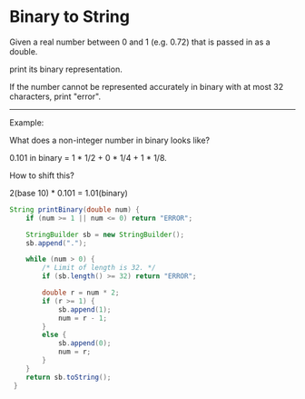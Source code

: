 # Binary to String

Given a real number between 0 and 1 (e.g. 0.72) that is passed in as a double.

print its binary representation.

If the number cannot be represented accurately in binary with at most 32 characters, print "error".

---

Example:

 What does a non-integer number in binary looks like?

 0.101 in binary = 1 * 1/2 + 0 * 1/4 + 1 * 1/8.

 How to shift this?

 2(base 10) * 0.101 = 1.01(binary)

```java
String printBinary(double num) {
    if (num >= 1 || num <= 0) return "ERROR";

    StringBuilder sb = new StringBuilder();
    sb.append(".");

    while (num > 0) {
        /* Limit of length is 32. */
        if (sb.length() >= 32) return "ERROR";

        double r = num * 2;
        if (r >= 1) {
            sb.append(1);
            num = r - 1;
        } 
        else {
            sb.append(0);
            num = r;
        }
    }
    return sb.toString();
 }
```